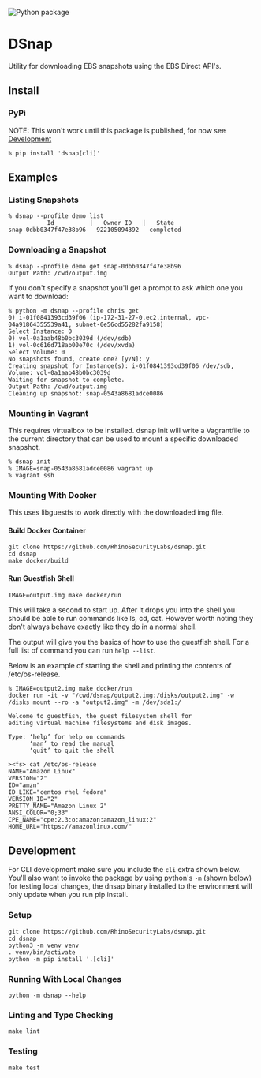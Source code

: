 ![Python package](https://github.com/RhinoSecurityLabs/dsnap/workflows/Python%20package/badge.svg?branch=main)

# DSnap

Utility for downloading EBS snapshots using the EBS Direct API's.

## Install

### PyPi

NOTE: This won't work until this package is published, for now see [Development](#Development)

```
% pip install 'dsnap[cli]'
```

## Examples

### Listing Snapshots
```
% dsnap --profile demo list
           Id          |   Owner ID   |   State
snap-0dbb0347f47e38b96   922105094392   completed
```

### Downloading a Snapshot
```
% dsnap --profile demo get snap-0dbb0347f47e38b96
Output Path: /cwd/output.img
```

If you don't specify a snapshot  you'll get a prompt to ask which one you want to download:
```
% python -m dsnap --profile chris get
0) i-01f0841393cd39f06 (ip-172-31-27-0.ec2.internal, vpc-04a91864355539a41, subnet-0e56cd55282fa9158)
Select Instance: 0
0) vol-0a1aab48b0bc3039d (/dev/sdb)
1) vol-0c616d718ab00e70c (/dev/xvda)
Select Volume: 0
No snapshots found, create one? [y/N]: y
Creating snapshot for Instance(s): i-01f0841393cd39f06 /dev/sdb, Volume: vol-0a1aab48b0bc3039d
Waiting for snapshot to complete.
Output Path: /cwd/output.img
Cleaning up snapshot: snap-0543a8681adce0086
```

### Mounting in Vagrant
This requires virtualbox to be installed. dsnap init will write a Vagrantfile to the current directory that can be used to mount a specific downloaded snapshot.

```
% dsnap init
% IMAGE=snap-0543a8681adce0086 vagrant up
% vagrant ssh
```

### Mounting With Docker

This uses libguestfs to work directly with the downloaded img file.

#### Build Docker Container
```
git clone https://github.com/RhinoSecurityLabs/dsnap.git
cd dsnap
make docker/build
```

#### Run Guestfish Shell

```
IMAGE=output.img make docker/run
```

This will take a second to start up. After it drops you into the shell you should be able to run commands like ls, cd, cat. However worth noting they don't always behave exactly like they do in a normal shell.

The output will give you the basics of how to use the guestfish shell. For a full list of command you can run `help --list`.

Below is an example of starting the shell and printing the contents of /etc/os-release.

```
% IMAGE=output2.img make docker/run
docker run -it -v "/cwd/dsnap/output2.img:/disks/output2.img" -w /disks mount --ro -a "output2.img" -m /dev/sda1:/

Welcome to guestfish, the guest filesystem shell for
editing virtual machine filesystems and disk images.

Type: ‘help’ for help on commands
      ‘man’ to read the manual
      ‘quit’ to quit the shell

><fs> cat /etc/os-release
NAME="Amazon Linux"
VERSION="2"
ID="amzn"
ID_LIKE="centos rhel fedora"
VERSION_ID="2"
PRETTY_NAME="Amazon Linux 2"
ANSI_COLOR="0;33"
CPE_NAME="cpe:2.3:o:amazon:amazon_linux:2"
HOME_URL="https://amazonlinux.com/"
```


## Development

For CLI development make sure you include the `cli` extra shown below. You'll also want to invoke the package by using python's `-m` (shown below) for testing local changes, the dnsap binary installed to the environment will only update when you run pip install.

### Setup
```
git clone https://github.com/RhinoSecurityLabs/dsnap.git
cd dsnap
python3 -m venv venv
. venv/bin/activate
python -m pip install '.[cli]'
```

### Running With Local Changes
```
python -m dsnap --help
```

### Linting and Type Checking
```
make lint
```

### Testing
```
make test
```

